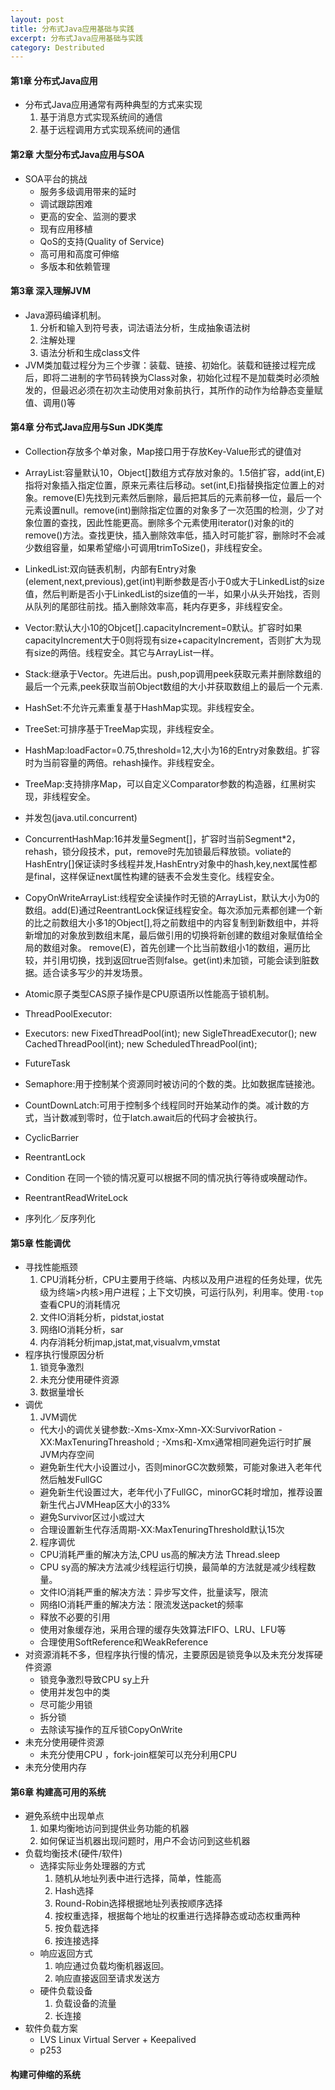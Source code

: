```yaml
---
layout: post
title: 分布式Java应用基础与实践
excerpt: 分布式Java应用基础与实践
category: Destributed
---
```


#### 第1章 分布式Java应用

- 分布式Java应用通常有两种典型的方式来实现
  1. 基于消息方式实现系统间的通信
  2. 基于远程调用方式实现系统间的通信

#### 第2章 大型分布式Java应用与SOA

- SOA平台的挑战
  - 服务多级调用带来的延时
  - 调试跟踪困难
  - 更高的安全、监测的要求
  - 现有应用移植
  - QoS的支持(Quality of Service)
  - 高可用和高度可伸缩
  - 多版本和依赖管理

#### 第3章 深入理解JVM

- Java源码编译机制。
  1. 分析和输入到符号表，词法语法分析，生成抽象语法树
  2. 注解处理
  3. 语法分析和生成class文件
- JVM类加载过程分为三个步骤：装载、链接、初始化。装载和链接过程完成后，即将二进制的字节码转换为Class对象，初始化过程不是加载类时必须触发的，但最迟必须在初次主动使用对象前执行，其所作的动作为给静态变量赋值、调用<clinit>()等

#### 第4章 分布式Java应用与Sun JDK类库

- Collection存放多个单对象，Map接口用于存放Key-Value形式的键值对
- ArrayList:容量默认10，Object[]数组方式存放对象的。1.5倍扩容，add(int,E)指将对象插入指定位置，原来元素往后移动。set(int,E)指替换指定位置上的对象。remove(E)先找到元素然后删除，最后把其后的元素前移一位，最后一个元素设置null。remove(int)删除指定位置的对象多了一次范围的检测，少了对象位置的查找，因此性能更高。删除多个元素使用iterator()对象的it的remove()方法。查找更快，插入删除效率低，插入时可能扩容，删除时不会减少数组容量，如果希望缩小可调用trimToSize()，非线程安全。
- LinkedList:双向链表机制，内部有Entry对象(element,next,previous),get(int)判断参数是否小于0或大于LinkedList的size值，然后判断是否小于LinkedList的size值的一半，如果小从头开始找，否则从队列的尾部往前找。插入删除效率高，耗内存更多，非线程安全。
- Vector:默认大小10的Objcet[].capacityIncrement=0默认。扩容时如果capacityIncrement大于0则将现有size+capacityIncrement，否则扩大为现有size的两倍。线程安全。其它与ArrayList一样。
- Stack:继承于Vector。先进后出。push,pop调用peek获取元素并删除数组的最后一个元素,peek获取当前Object数组的大小并获取数组上的最后一个元素.
- HashSet:不允许元素重复基于HashMap实现。非线程安全。
- TreeSet:可排序基于TreeMap实现，非线程安全。
- HashMap:loadFactor=0.75,threshold=12,大小为16的Entry对象数组。扩容时为当前容量的两倍。rehash操作。非线程安全。
- TreeMap:支持排序Map，可以自定义Comparator参数的构造器，红黑树实现，非线程安全。

- 并发包(java.util.concurrent)
- ConcurrentHashMap:16并发量Segment[]，扩容时当前Segment*2，rehash，锁分段技术，put，remove时先加锁最后释放锁。voliate的HashEntry[]保证读时多线程并发,HashEntry对象中的hash,key,next属性都是final，这样保证next属性构建的链表不会发生变化。线程安全。
- CopyOnWriteArrayList:线程安全读操作时无锁的ArrayList，默认大小为0的数组。add(E)通过ReentrantLock保证线程安全。每次添加元素都创建一个新的比之前数组大小多1的Object[],将之前数组中的内容复制到新数组中，并将新增加的对象放到数组末尾，最后做引用的切换将新创建的数组对象赋值给全局的数组对象。
remove(E)，首先创建一个比当前数组小1的数组，遍历比较，并引用切换，找到返回true否则false。get(int)未加锁，可能会读到脏数据。适合读多写少的并发场景。
- Atomic原子类型CAS原子操作是CPU原语所以性能高于锁机制。
- ThreadPoolExecutor:
- Executors: new FixedThreadPool(int); new SigleThreadExecutor(); new CachedThreadPool(int); new ScheduledThreadPool(int);
- FutureTask
- Semaphore:用于控制某个资源同时被访问的个数的类。比如数据库链接池。
- CountDownLatch:可用于控制多个线程同时开始某动作的类。减计数的方式，当计数减到零时，位于latch.await后的代码才会被执行。
- CyclicBarrier
- ReentrantLock
- Condition 在同一个锁的情况夏可以根据不同的情况执行等待或唤醒动作。
- ReentrantReadWriteLock

- 序列化／反序列化

#### 第5章 性能调优

- 寻找性能瓶颈
  1. CPU消耗分析，CPU主要用于终端、内核以及用户进程的任务处理，优先级为终端>内核>用户进程；上下文切换，可运行队列，利用率。使用`-top`查看CPU的消耗情况
  2. 文件IO消耗分析，pidstat,iostat
  3. 网络IO消耗分析，sar
  4. 内存消耗分析jmap,jstat,mat,visualvm,vmstat
- 程序执行慢原因分析
  1. 锁竞争激烈
  2. 未充分使用硬件资源
  3. 数据量增长
- 调优
  1. JVM调优
  - 代大小的调优关键参数:-Xms-Xmx-Xmn-XX:SurvivorRation -XX:MaxTenuringThreashold ; -Xms和-Xmx通常相同避免运行时扩展JVM内存空间
  - 避免新生代大小设置过小，否则minorGC次数频繁，可能对象进入老年代然后触发FullGC
  - 避免新生代设置过大，老年代小了FullGC，minorGC耗时增加，推荐设置新生代占JVMHeap区大小的33%
  - 避免Survivor区过小或过大
  - 合理设置新生代存活周期-XX:MaxTenuringThreshold默认15次
  2. 程序调优
  - CPU消耗严重的解决方法,CPU us高的解决方法 Thread.sleep
  - CPU sy高的解决方法减少线程运行切换，最简单的方法就是减少线程数量。
  - 文件IO消耗严重的解决方法：异步写文件，批量读写，限流
  - 网络IO消耗严重的解决方法：限流发送packet的频率
  - 释放不必要的引用
  - 使用对象缓存池，采用合理的缓存失效算法FIFO、LRU、LFU等
  - 合理使用SoftReference和WeakReference
- 对资源消耗不多，但程序执行慢的情况，主要原因是锁竞争以及未充分发挥硬件资源
  - 锁竞争激烈导致CPU sy上升
  - 使用并发包中的类
  - 尽可能少用锁
  - 拆分锁
  - 去除读写操作的互斥锁CopyOnWrite
- 未充分使用硬件资源
  - 未充分使用CPU ，fork-join框架可以充分利用CPU
- 未充分使用内存


#### 第6章 构建高可用的系统

- 避免系统中出现单点
  1. 如果均衡地访问到提供业务功能的机器
  2. 如何保证当机器出现问题时，用户不会访问到这些机器
- 负载均衡技术(硬件/软件)
  - 选择实际业务处理器的方式
    1. 随机从地址列表中进行选择，简单，性能高
    2. Hash选择
    3. Round-Robin选择根据地址列表按顺序选择
    4. 按权重选择，根据每个地址的权重进行选择静态或动态权重两种
    5. 按负载选择
    6. 按连接选择
  - 响应返回方式
    1. 响应通过负载均衡机器返回。
    2. 响应直接返回至请求发送方
  - 硬件负载设备
    1. 负载设备的流量
    2. 长连接
- 软件负载方案
  - LVS Linux Virtual Server + Keepalived
  - p253

#### 构建可伸缩的系统
